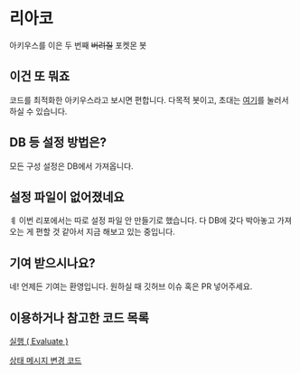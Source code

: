 # 리아코
아키우스를 이은 두 번째 ~~버려질~~ 포켓몬 봇
## 이건 또 뭐죠
코드를 최적화한 아키우스라고 보시면 편합니다.
다목적 봇이고, 초대는 [여기](https://discord.com/oauth2/authorize?client_id=746810086672040068&permissions=2147483647&scope=bot)를 눌러서 하실 수 있습니다.
## DB 등 설정 방법은?
모든 구성 설정은 DB에서 가져옵니다.
## 설정 파일이 없어졌네요
ㅖ 이번 리포에서는 따로 설정 파일 안 만들기로 했습니다.
다 DB에 갖다 박아놓고 가져오는 게 편할 것 같아서 지금 해보고 있는 중입니다.
## 기여 받으시나요?
네! 언제든 기여는 환영입니다. 원하실 때 깃허브 이슈 혹은 PR 넣어주세요.
## 이용하거나 참고한 코드 목록
[실행 ( Evaluate )](https://gist.github.com/nitros12/2c3c265813121492655bc95aa54da6b9)

[상태 메시지 변경 코드](https://github.com/LRACT/managemet-bot)

